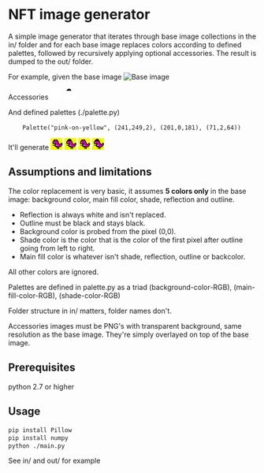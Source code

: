 # NFT image generator

A simple image generator that iterates through base image collections in the in/ folder and for each base image replaces colors according to defined palettes, followed by recursively applying optional accessories. The result is dumped to the out/ folder.

For example, given the base image ![Base image](./in/d-rex/d-rex/png)

Accessories ![hands](./in/d-rex/hands/mug.png) ![head](./in/d-rex/head/beanie.png)

And defined palettes (./palette.py)
```
	Palette("pink-on-yellow", (241,249,2), (201,0,181), (71,2,64))	
```

It'll generate
![colors replaced](./out/d-rex/d-rex_pink-on-yellow.png) ![beanie](./out/d-rex/d-rex_pink-on-yellow_beanie.png) ![mug](./out/d-rex/d-rex_pink-on-yellow_mug.png) ![mug and beanie](./out/d-rex/d-rex_pink-on-yellow_mug_beanie.png)

## Assumptions and limitations
The color replacement is very basic, it assumes **5 colors only** in the base image: background color, main fill color, shade, reflection and outline.
- Reflection is always white and isn't replaced.
- Outline must be black and stays black.
- Background color is probed from the pixel (0,0).
- Shade color is the color that is the color of the first pixel after outline going from left to right.
- Main fill color is whatever isn't shade, reflection, outline or backcolor.

All other colors are ignored.

Palettes are defined in palette.py as a triad (background-color-RGB), (main-fill-color-RGB), (shade-color-RGB)

Folder structure in in/ matters, folder names don't.

Accessories images must be PNG's with transparent background, same resolution as the base image. They're simply overlayed on top of the base image.

## Prerequisites
python 2.7 or higher

## Usage
```
pip install Pillow
pip install numpy
python ./main.py
```

See in/ and out/ for example